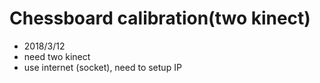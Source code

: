 # Chessboard calibration(two kinect)

- 2018/3/12
- need two kinect
- use internet (socket), need to setup IP
